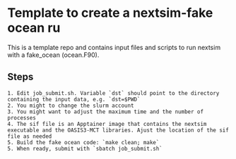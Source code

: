 # Template to create a nextsim-fake ocean ru

This is a template repo and contains input files and scripts to run nextsim with a fake_ocean (ocean.F90). 

## Steps

    1. Edit job_submit.sh. Variable `dst` should point to the directory containing the input data, e.g. `dst=$PWD`
    2. You might to change the slurm account
    3. You might want to adjust the maximum time and the number of processes
    4. The sif file is an Apptainer image that contains the nextsim executable and the OASIS3-MCT libraries. Ajust the location of the sif file as needed
    5. Build the fake ocean code: `make clean; make`
    5. When ready, submit with `sbatch job_submit.sh`

